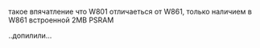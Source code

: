 
такое впячатление что W801 отличаеться от W861,
только наличием в W861 встроенной 2MB PSRAM

..допилили...




